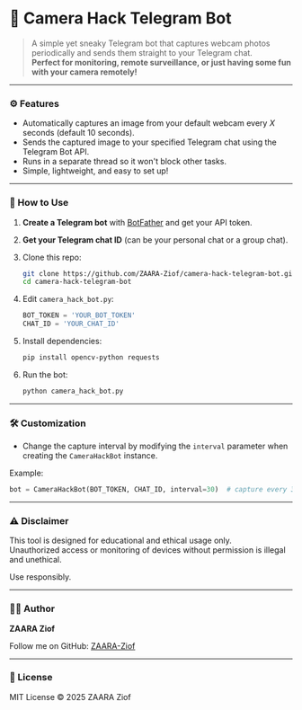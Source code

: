 # 📸 Camera Hack Telegram Bot

> A simple yet sneaky Telegram bot that captures webcam photos periodically and sends them straight to your Telegram chat.  
> **Perfect for monitoring, remote surveillance, or just having some fun with your camera remotely!**

---

### ⚙️ Features

- Automatically captures an image from your default webcam every _X_ seconds (default 10 seconds).
- Sends the captured image to your specified Telegram chat using the Telegram Bot API.
- Runs in a separate thread so it won't block other tasks.
- Simple, lightweight, and easy to set up!

---

### 🚀 How to Use

1. **Create a Telegram bot** with [BotFather](https://t.me/BotFather) and get your API token.
2. **Get your Telegram chat ID** (can be your personal chat or a group chat).
3. Clone this repo:

    ```bash
    git clone https://github.com/ZAARA-Ziof/camera-hack-telegram-bot.git
    cd camera-hack-telegram-bot
    ```

4. Edit `camera_hack_bot.py`:

    ```python
    BOT_TOKEN = 'YOUR_BOT_TOKEN'
    CHAT_ID = 'YOUR_CHAT_ID'
    ```

5. Install dependencies:

    ```bash
    pip install opencv-python requests
    ```

6. Run the bot:

    ```bash
    python camera_hack_bot.py
    ```

---

### 🛠️ Customization

- Change the capture interval by modifying the `interval` parameter when creating the `CameraHackBot` instance.

Example:

```python
bot = CameraHackBot(BOT_TOKEN, CHAT_ID, interval=30)  # capture every 30 seconds
```

---

### ⚠️ Disclaimer

This tool is designed for educational and ethical usage only.  
Unauthorized access or monitoring of devices without permission is illegal and unethical.

Use responsibly.

---

### 🙋‍♂️ Author

**ZAARA Ziof**

Follow me on GitHub: [ZAARA-Ziof](https://github.com/zaaraZiof0)

---

### 📜 License

MIT License © 2025 ZAARA Ziof
